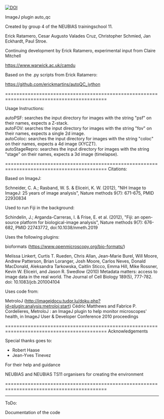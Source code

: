 [![DOI](https://zenodo.org/badge/169840753.svg)](https://zenodo.org/badge/latestdoi/169840753)


ImageJ plugin auto_qc

Created by group 4 of the NEUBIAS trainingschool 11.

Erick Ratamero, Cesar Augusto Valades Cruz, Christopher Schmied, Jan Eckhardt, Paul Stroe.


Continuing development by Erick Ratamero, experimental input from Claire Mitchell

https://www.warwick.ac.uk/camdu


Based on the .py scripts from Erick Ratamero:

https://github.com/erickmartins/autoQC_jython

==========================================================================================

Usage Instructions:

autoPSF: searches the input directory for images with the string "psf" on their names, expects a Z-stack.  
autoFOV: searches the input directory for images with the string "fov" on their names, expects a single 2d image.  
autoColoc: searches the input directory for images with the string "coloc" on their names, expects a 4d image (XYCZT).  
autoStageRepro: searches the input directory for images with the string "stage" on their names, expects a 3d image (timelapse).  



==========================================================================================
Citations:


Based on ImageJ:

Schneider, C. A.; Rasband, W. S. & Eliceiri, K. W. (2012), "NIH Image to ImageJ: 25 years of image analysis", Nature methods 9(7): 671-675, PMID 22930834

Used to run Fiji in the background:

Schindelin, J.; Arganda-Carreras, I. & Frise, E. et al. (2012), "Fiji: an open-source platform for biological-image analysis", Nature methods 9(7): 676-682, PMID 22743772, doi:10.1038/nmeth.2019


Uses the following plugins:

bioformats (https://www.openmicroscopy.org/bio-formats/)

Melissa Linkert, Curtis T. Rueden, Chris Allan, Jean-Marie Burel, Will Moore, Andrew Patterson, Brian Loranger, Josh Moore, Carlos Neves, Donald MacDonald, Aleksandra Tarkowska, Caitlin Sticco, Emma Hill, Mike Rossner, Kevin W. Eliceiri, and Jason R. Swedlow (2010) Metadata matters: access to image data in the real world. The Journal of Cell Biology 189(5), 777-782. doi: 10.1083/jcb.201004104


Uses code from:

MetroloJ (http://imagejdocu.tudor.lu/doku.php?id=plugin:analysis:metroloj:start)
Cédric Matthews and Fabrice P. Cordelieres, MetroloJ : an ImageJ plugin to help monitor microscopes' health, in ImageJ User & Developer Conference 2010 proceedings


==========================================================================================
Acknowledgements

Special thanks goes to:

- Robert Haase
- Jean-Yves Tinevez

For their help and guidance

NEUBIAS and NEUBIAS TS11 organisers for creating the environment

==========================================================================================


----------------------------------------------------------------------------------------
ToDo:

Documentation of the code


